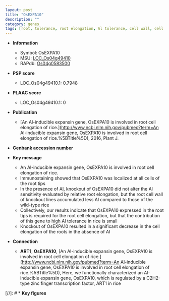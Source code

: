 ```yaml
---
layout: post
title: "OsEXPA10"
description: ""
category: genes
tags: [root, tolerance, root elongation, Al tolerance, cell wall, cell elongation]
---
```


* **Information**  
    + Symbol: OsEXPA10  
    + MSU: [LOC_Os04g49410](http://rice.plantbiology.msu.edu/cgi-bin/ORF_infopage.cgi?orf=LOC_Os04g49410)  
    + RAPdb: [Os04g0583500](http://rapdb.dna.affrc.go.jp/viewer/gbrowse_details/irgsp1?name=Os04g0583500)  

* **PSP score**  
    + LOC_Os04g49410.1: 0.7948 

* **PLAAC score**  
    + LOC_Os04g49410.1: 0 

* **Publication**  
    + [An Al-inducible expansin gene, OsEXPA10 is involved in root cell elongation of rice.](http://www.ncbi.nlm.nih.gov/pubmed?term=An Al-inducible expansin gene, OsEXPA10 is involved in root cell elongation of rice.%5BTitle%5D), 2016, Plant J.

* **Genbank accession number**  

* **Key message**  
    + An Al-inducible expansin gene, OsEXPA10 is involved in root cell elongation of rice.
    + Immunostaining showed that OsEXPA10 was localized at all cells of the root tips
    + In the presence of Al, knockout of OsEXPA10 did not alter the Al sensitivity evaluated by relative root elongation, but the root cell wall of knockout lines accumulated less Al compared to those of the wild-type rice
    + Collectively, our results indicate that OsEXPA10 expressed in the root tips is required for the root cell elongation, but that the contribution of this gene to high Al tolerance in rice is small
    + Knockout of OsEXPA10 resulted in a significant decrease in the cell elongation of the roots in the absence of Al

* **Connection**  
    + __ART1__, __OsEXPA10__, [An Al-inducible expansin gene, OsEXPA10 is involved in root cell elongation of rice.](http://www.ncbi.nlm.nih.gov/pubmed?term=An Al-inducible expansin gene, OsEXPA10 is involved in root cell elongation of rice.%5BTitle%5D), Here, we functionally characterized an Al-inducible expansin gene, OsEXPA10, which is regulated by a C2H2-type zinc finger transcription factor, ART1 in rice

[//]: # * **Key figures**  


